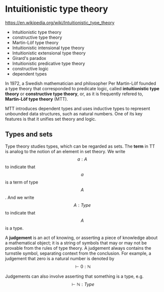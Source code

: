 # Intuitionistic type theory

https://en.wikipedia.org/wiki/Intuitionistic_type_theory

- Intuitionistic type theory
- constructive type theory
- Martin-Löf type theory
- Intuitionistic intensional type theory
- Intuitionistic extensional type theory
- Girard's paradox
- Intuitionistic predicative type theory
- constructive logic
- dependent types


In 1972, a Swedish mathematician and philosopher Per Martin-Löf founded a type theory that corresponded to predicate logic, called **intuitionistic type theory** or **constructive type theory**, or, as it is frequently refered to, **Martin-Löf type theory** (MTT).

MTT introduces dependent types and uses inductive types to represent unbounded data structures, such as natural numbers. One of its key features is that it unifies set theory and logic.


## Types and sets

Type theory studies types, which can be regarded as sets. The **term** in TT is analog to the notion of an element in set theory. We write $$a : A$$ to indicate that $$a$$ is a term of type $$A$$. And we write $$A : Type$$ to indicate that $$A$$ is a type.

A **judgement** is an act of knowing, or asserting a piece of knowledge about a mathematical object; it is a string of symbols that may or may not be provable from the rules of type theory. A judgement always contains the turnstile symbol, separating context from the conclusion. For example, a judgement that zero is a natural number is denoted by $$\vdash 0 : \mathbb{N}$$

Judgements can also involve asserting that something is a type, e.g. $$\vdash \mathbb{N} : Type$$
